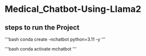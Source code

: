 # Medical_Chatbot-Using-Llama2

## steps to run the Project

'''bash
conda create -nchatbot python=3.11 -y
'''

'''bash
conda activate mchatbot
'''
